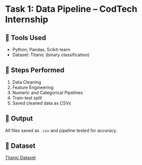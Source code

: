 # Task 1: Data Pipeline – CodTech Internship

## 📌 Tools Used
- Python, Pandas, Scikit-learn
- Dataset: Titanic (binary classification)

## 🧪 Steps Performed
1. Data Cleaning
2. Feature Engineering
3. Numeric and Categorical Pipelines
4. Train-test split
5. Saved cleaned data as CSVs

## 🚀 Output
All files saved as `.csv` and pipeline tested for accuracy.

## 🔗 Dataset
[Titanic Dataset](https://raw.githubusercontent.com/datasciencedojo/datasets/master/titanic.csv)


